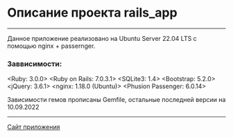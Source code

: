 # Описание проекта rails_app

---

Данное приложение реализовано на Ubuntu Server 22.04 LTS с помощью nginx + passernger.

### Заввисимости:

<Ruby: 3.0.0>
<Ruby on Rails: 7.0.3.1>
<SQLite3: 1.4>
<Bootstrap: 5.2.0>
<jQuery: 3.6.1>
<nginx: 1.18.0 (Ubuntu)>
<Phusion Passenger: 6.0.14>

Зависимости гемов прописаны Gemfile, остальные последней версии на 10.09.2022 

---

[Сайт приложения](https://sueta.fun/)
